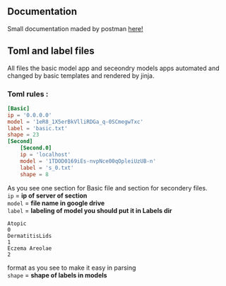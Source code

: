 ## Documentation 
Small documentation maded by postman [here!](documentation)

## Toml and label files 
All files the basic model app and seceondry models apps automated and changed by basic templates and rendered by jinja.

### Toml rules :

```toml
[Basic]
ip = '0.0.0.0'
model = '1eR8_1X5erBkVlliRDGa_q-0SCmegwTxc'
label = 'basic.txt'
shape = 23
[Second]
    [Second.0]
    ip = 'localhost'
    model = '1TDOD0169iEs-nvpNce00qOpleiUzUB-n'
    label = 's_0.txt'
    shape = 8
```
As you see one section for Basic file and section for secondery files.<br>
`ip` = __ip of server of section__<br>
`model` =  __file name in google drive__<br>
`label` = __labeling of model you should put it in Labels dir__<br> 
```text
Atopic
0
DermatitisLids
1
Eczema Areolae
2
```
format as you see to make it easy in parsing <br>
`shape` = __shape of labels in models__

